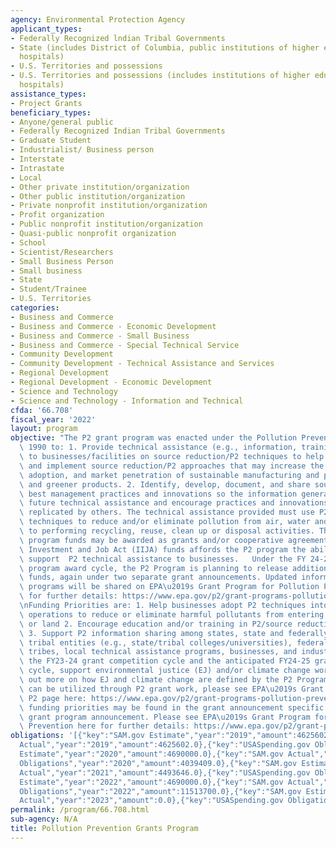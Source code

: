 ```yaml
---
agency: Environmental Protection Agency
applicant_types:
- Federally Recognized lndian Tribal Governments
- State (includes District of Columbia, public institutions of higher education and
  hospitals)
- U.S. Territories and possessions
- U.S. Territories and possessions (includes institutions of higher education and
  hospitals)
assistance_types:
- Project Grants
beneficiary_types:
- Anyone/general public
- Federally Recognized Indian Tribal Governments
- Graduate Student
- Industrialist/ Business person
- Interstate
- Intrastate
- Local
- Other private institution/organization
- Other public institution/organization
- Private nonprofit institution/organization
- Profit organization
- Public nonprofit institution/organization
- Quasi-public nonprofit organization
- School
- Scientist/Researchers
- Small Business Person
- Small business
- State
- Student/Trainee
- U.S. Territories
categories:
- Business and Commerce
- Business and Commerce - Economic Development
- Business and Commerce - Small Business
- Business and Commerce - Special Technical Service
- Community Development
- Community Development - Technical Assistance and Services
- Regional Development
- Regional Development - Economic Development
- Science and Technology
- Science and Technology - Information and Technical
cfda: '66.708'
fiscal_year: '2022'
layout: program
objective: "The P2 grant program was enacted under the Pollution Prevention Act of\
  \ 1990 to: 1. Provide technical assistance (e.g., information, training and tools)\
  \ to businesses/facilities on source reduction/P2 techniques to help them adopt\
  \ and implement source reduction/P2 approaches that may increase the development,\
  \ adoption, and market penetration of sustainable manufacturing and processing practices\
  \ and greener products. 2. Identify, develop, document, and share source reduction/P2\
  \ best management practices and innovations so the information generated may inform\
  \ future technical assistance and encourage practices and innovations that may be\
  \ replicated by others. The technical assistance provided must use P2/source reduction\
  \ techniques to reduce and/or eliminate pollution from air, water and/or land prior\
  \ to performing recycling, reuse, clean up or disposal activities. The P2 grant\
  \ program funds may be awarded as grants and/or cooperative agreements.  Infrastructure\
  \ Investment and Job Act (IIJA) funds affords the P2 program the ability to further\
  \ support  P2 technical assistance to businesses.   Under the FY 24-25 P2 grant\
  \ program award cycle, the P2 Program is planning to release additional P2 grant\
  \ funds, again under two separate grant announcements. Updated information on these\
  \ programs will be shared on EPA\u2019s Grant Program for Pollution Prevention here\
  \ for further details: https://www.epa.gov/p2/grant-programs-pollution-prevention.\n\
  \nFunding Priorities are: 1. Help businesses adopt P2 techniques into day-to-day\
  \ operations to reduce or eliminate harmful pollutants from entering the air, water\
  \ or land 2. Encourage education and/or training in P2/source reduction techniques.\
  \ 3. Support P2 information sharing among states, state and federally-recognized\
  \ tribal entities (e.g., state/tribal colleges/universities), federally-recognized\
  \ tribes, local technical assistance programs, businesses, and industry. 4. During\
  \ the FY23-24 grant competition cycle and the anticipated FY24-25 grant competition\
  \ cycle, support environmental justice (EJ) and/or climate change work. To find\
  \ out more on how EJ and climate change are defined by the P2 Program and how each\
  \ can be utilized through P2 grant work, please see EPA\u2019s Grant Programs for\
  \ P2 page here: https://www.epa.gov/p2/grant-programs-pollution-prevention. Additional\
  \ funding priorities may be found in the grant announcement specific to each P2\
  \ grant program announcement. Please see EPA\u2019s Grant Program for Pollution\
  \ Prevention here for further details: https://www.epa.gov/p2/grant-programs-pollution-prevention."
obligations: '[{"key":"SAM.gov Estimate","year":"2019","amount":4625602.0},{"key":"SAM.gov
  Actual","year":"2019","amount":4625602.0},{"key":"USASpending.gov Obligations","year":"2019","amount":5057007.0},{"key":"SAM.gov
  Estimate","year":"2020","amount":4690000.0},{"key":"SAM.gov Actual","year":"2020","amount":4583635.0},{"key":"USASpending.gov
  Obligations","year":"2020","amount":4039409.0},{"key":"SAM.gov Estimate","year":"2021","amount":4494000.0},{"key":"SAM.gov
  Actual","year":"2021","amount":4493646.0},{"key":"USASpending.gov Obligations","year":"2021","amount":4643865.0},{"key":"SAM.gov
  Estimate","year":"2022","amount":4690000.0},{"key":"SAM.gov Actual","year":"2022","amount":4690000.0},{"key":"USASpending.gov
  Obligations","year":"2022","amount":11513700.0},{"key":"SAM.gov Estimate","year":"2023","amount":18590000.0},{"key":"SAM.gov
  Actual","year":"2023","amount":0.0},{"key":"USASpending.gov Obligations","year":"2023","amount":7597528.0}]'
permalink: /program/66.708.html
sub-agency: N/A
title: Pollution Prevention Grants Program
---
```


